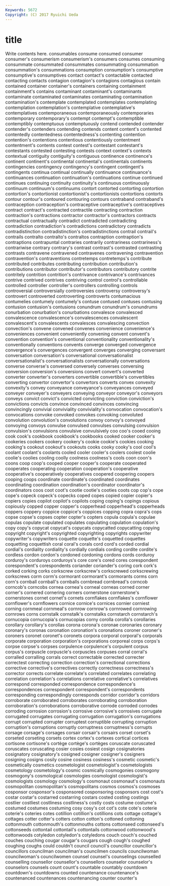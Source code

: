 ```yaml
---
Keywords: 5672 
Copyright: (C) 2017 Ryuichi Ueda
---
```


# title

Write contents here.
consumables consume
consumed consumer consumer's consumerism consumerism's consumers consumes consuming consummate consummated
consummates consummating consummation consummation's consummations consumption consumption's consumptive consumptive's consumptives
contact contact's contactable contacted contacting contacts contagion contagion's contagions contagious
contain contained container container's containers containing containment containment's contains contaminant
contaminant's contaminants contaminate contaminated contaminates contaminating contamination contamination's contemplate contemplated
contemplates contemplating contemplation contemplation's contemplative contemplative's contemplatives contemporaneous contemporaneously contemporaries
contemporary contemporary's contempt contempt's contemptible contemptibly contemptuous contemptuously contend contended
contender contender's contenders contending contends content content's contented contentedly contentedness
contentedness's contenting contention contention's contentions contentious contentiously contentment contentment's contents
contest contest's contestant contestant's contestants contested contesting contests context context's
contexts contextual contiguity contiguity's contiguous continence continence's continent continent's continental
continental's continentals continents contingencies contingency contingency's contingent contingent's contingents continua
continual continually continuance continuance's continuances continuation continuation's continuations continue continued
continues continuing continuity continuity's continuous continuously continuum continuum's continuums contort
contorted contorting contortion contortion's contortionist contortionist's contortionists contortions contorts contour
contour's contoured contouring contours contraband contraband's contraception contraception's contraceptive contraceptive's
contraceptives contract contract's contracted contractile contracting contraction contraction's contractions contractor
contractor's contractors contracts contractual contractually contradict contradicted contradicting contradiction contradiction's
contradictions contradictory contradicts contradistinction contradistinction's contradistinctions contrail contrail's contrails contralto
contralto's contraltos contraption contraption's contraptions contrapuntal contraries contrarily contrariness contrariness's
contrariwise contrary contrary's contrast contrast's contrasted contrasting contrasts contravene contravened
contravenes contravening contravention contravention's contraventions contretemps contretemps's contribute contributed contributes
contributing contribution contribution's contributions contributor contributor's contributors contributory contrite contritely
contrition contrition's contrivance contrivance's contrivances contrive contrived contrives contriving control
control's controllable controlled controller controller's controllers controlling controls controversial controversially
controversies controversy controversy's controvert controverted controverting controverts contumacious contumelies contumely
contumely's contuse contused contuses contusing contusion contusion's contusions conundrum conundrum's
conundrums conurbation conurbation's conurbations convalesce convalesced convalescence convalescence's convalescences convalescent
convalescent's convalescents convalesces convalescing convection convection's convene convened convenes convenience
convenience's conveniences convenient conveniently convening convent convent's convention convention's conventional
conventionality conventionality's conventionally conventions convents converge converged convergence convergence's convergences
convergent converges converging conversant conversation conversation's conversational conversationalist conversationalist's conversationalists
conversationally conversations converse converse's conversed conversely converses conversing conversion conversion's
conversions convert convert's converted converter converter's converters convertible convertible's convertibles
converting convertor convertor's convertors converts convex convexity convexity's convey conveyance
conveyance's conveyances conveyed conveyer conveyer's conveyers conveying conveyor conveyor's conveyors
conveys convict convict's convicted convicting conviction conviction's convictions convicts convince
convinced convinces convincing convincingly convivial conviviality conviviality's convocation convocation's convocations
convoke convoked convokes convoking convoluted convolution convolution's convolutions convoy convoy's
convoyed convoying convoys convulse convulsed convulses convulsing convulsion convulsion's convulsions
convulsive convulsively coo coo's cooed cooing cook cook's cookbook cookbook's
cookbooks cooked cooker cooker's cookeries cookers cookery cookery's cookie cookie's
cookies cooking cooking's cookout cookout's cookouts cooks cooky cooky's cool
cool's coolant coolant's coolants cooled cooler cooler's coolers coolest coolie
coolie's coolies cooling coolly coolness coolness's cools coon coon's coons
coop coop's cooped cooper cooper's cooperate cooperated cooperates cooperating cooperation
cooperation's cooperative cooperative's cooperatively cooperatives coopered coopering coopers cooping coops
coordinate coordinate's coordinated coordinates coordinating coordination coordination's coordinator coordinator's coordinators
coos coot coot's cootie cootie's cooties coots cop cop's cope
cope's copeck copeck's copecks coped copes copied copier copier's copiers
copies copilot copilot's copilots coping coping's copings copious copiously copped
copper copper's copperhead copperhead's copperheads coppers coppery coppice coppice's coppices
copping copra copra's cops copse copse's copses copter copter's copters
copula copula's copulae copulas copulate copulated copulates copulating copulation copulation's
copy copy's copycat copycat's copycats copycatted copycatting copying copyright copyright's
copyrighted copyrighting copyrights copywriter copywriter's copywriters coquette coquette's coquetted coquettes
coquetting coquettish coral coral's corals cord cord's corded cordial cordial's
cordiality cordiality's cordially cordials cording cordite cordite's cordless cordon cordon's
cordoned cordoning cordons cords corduroy corduroy's corduroys corduroys's core core's
cored cores corespondent corespondent's corespondents coriander coriander's coring cork cork's
corked corking corks corkscrew corkscrew's corkscrewed corkscrewing corkscrews corm corm's
cormorant cormorant's cormorants corms corn corn's cornball cornball's cornballs cornbread
cornbread's corncob corncob's corncobs cornea cornea's corneal corneas corned corner
corner's cornered cornering corners cornerstone cornerstone's cornerstones cornet cornet's cornets
cornflakes cornflakes's cornflower cornflower's cornflowers cornice cornice's cornices cornier corniest
corning cornmeal cornmeal's cornrow cornrow's cornrowed cornrowing cornrows corns cornstalk
cornstalk's cornstalks cornstarch cornstarch's cornucopia cornucopia's cornucopias corny corolla corolla's
corollaries corollary corollary's corollas corona corona's coronae coronaries coronary coronary's
coronas coronation coronation's coronations coroner coroner's coroners coronet coronet's coronets
corpora corporal corporal's corporals corporate corporation corporation's corporations corporeal corps
corps's corpse corpse's corpses corpulence corpulence's corpulent corpus corpus's corpuscle
corpuscle's corpuscles corpuses corral corral's corralled corralling corrals correct correctable
corrected correcter correctest correcting correction correction's correctional corrections corrective corrective's
correctives correctly correctness correctness's corrector corrects correlate correlate's correlated correlates
correlating correlation correlation's correlations correlative correlative's correlatives correspond corresponded correspondence
correspondence's correspondences correspondent correspondent's correspondents corresponding correspondingly corresponds corridor corridor's
corridors corroborate corroborated corroborates corroborating corroboration corroboration's corroborations corroborative corrode
corroded corrodes corroding corrosion corrosion's corrosive corrosive's corrosives corrugate corrugated
corrugates corrugating corrugation corrugation's corrugations corrupt corrupted corrupter corruptest corruptible
corrupting corruption corruption's corruptions corruptly corruptness corruptness's corrupts corsage corsage's
corsages corsair corsair's corsairs corset corset's corseted corseting corsets cortex
cortex's cortexes cortical cortices cortisone cortisone's cortège cortège's cortèges coruscate
coruscated coruscates coruscating cosier cosies cosiest cosign cosignatories cosignatory cosignatory's
cosigned cosigner cosigner's cosigners cosigning cosigns cosily cosine cosiness cosiness's
cosmetic cosmetic's cosmetically cosmetics cosmetologist cosmetologist's cosmetologists cosmetology cosmetology's cosmic
cosmically cosmogonies cosmogony cosmogony's cosmological cosmologies cosmologist cosmologist's cosmologists cosmology
cosmology's cosmonaut cosmonaut's cosmonauts cosmopolitan cosmopolitan's cosmopolitans cosmos cosmos's cosmoses
cosponsor cosponsor's cosponsored cosponsoring cosponsors cost cost's costar costar's costarred
costarring costars costed costing costings costlier costliest costliness costliness's costly
costs costume costume's costumed costumes costuming cosy cosy's cot cot's
cote cote's coterie coterie's coteries cotes cotillion cotillion's cotillions cots
cottage cottage's cottages cotter cotter's cotters cotton cotton's cottoned cottoning
cottonmouth cottonmouth's cottonmouths cottons cottonseed cottonseed's cottonseeds cottontail cottontail's cottontails
cottonwood cottonwood's cottonwoods cotyledon cotyledon's cotyledons couch couch's couched couches
couching cougar cougar's cougars cough cough's coughed coughing coughs could
couldn't council council's councillor councillor's councillors councilman councilman's councilmen councils
councilwoman councilwoman's councilwomen counsel counsel's counselings counselled counselling counsellor counsellor's
counsellors counselor counselor's counselors counsels count count's countable countably countdown
countdown's countdowns counted countenance countenance's countenanced countenances countenancing counter counter's
